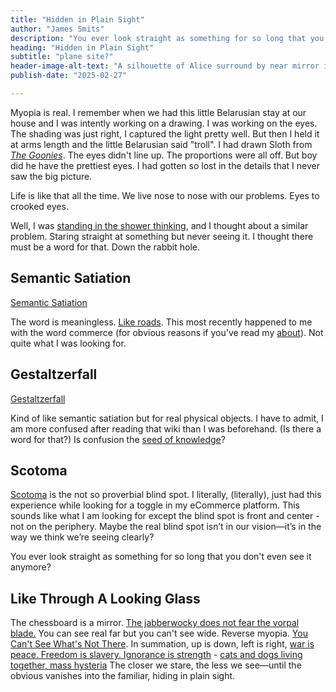 ```yaml
--- 
title: "Hidden in Plain Sight"
author: "James Smits"
description: "You ever look straight as something for so long that you don't even see it anymore?"
heading: "Hidden in Plain Sight"
subtitle: "plane site?"
header-image-alt-text: "A silhouette of Alice surround by near mirror images of psychedelic rainbows of color."
publish-date: "2025-02-27"

---
```


Myopia is real.  I remember when we had this little Belarusian stay at our house and I was intently working on a drawing.  I was working on the eyes.  The shading was just right, I captured the light pretty well. But then I held it at arms length and the little Belarusian said "troll". I had drawn Sloth from *[The Goonies](https://www.youtube.com/watch?v=QWr30uoSCrw)*.  The eyes didn't line up. The proportions were all off.  But boy did he have the prettiest eyes.  I had gotten so lost in the details that I never saw the big picture.

Life is like that all the time. We live nose to nose with our problems. Eyes to crooked eyes.

Well, I was [standing in the shower thinking](https://www.youtube.com/watch?v=D3weZOm0EwE), and I thought about a similar problem.  Staring straight at something but never seeing it.  I thought there must be a word for that.  Down the rabbit hole.

## Semantic Satiation

[Semantic Satiation](https://en.wikipedia.org/wiki/Semantic_satiation) 

The word is meaningless.  [Like roads](https://www.youtube.com/watch?v=KT3vOCWA-J0).  This most recently happened to me with the word commerce (for obvious reasons if you've read my [about](/about/)).  Not quite what I was looking for.

## Gestaltzerfall

[Gestaltzerfall](https://en.wikipedia.org/wiki/Gestaltzerfall) 

Kind of like semantic satiation but for real physical objects. I have to admit, I am more confused after reading that wiki than I was beforehand. (Is there a word for that?) Is confusion the [seed of knowledge](../Seed-of-Knowledge)?

## Scotoma

[Scotoma](https://en.wikipedia.org/wiki/Scotoma) is the not so proverbial blind spot.  I literally, (literally), just had this experience while looking for a toggle in my eCommerce platform. This sounds like what I am looking for except the blind spot is front and center - not on the periphery. Maybe the real blind spot isn’t in our vision—it’s in the way we think we’re seeing clearly?

<aside>
You ever look straight as something for so long that you don't even see it anymore?
</aside>

## Like Through A Looking Glass

The chessboard is a mirror. [The jabberwocky does not fear the vorpal blade.](https://chatgpt.com/share/67c13000-4f14-8004-834d-2827ab9e5db8) You can see real far but you can't see wide. Reverse myopia. [You Can't See What's Not There](404). In summation, up is down, left is right, [war is peace. Freedom is slavery. Ignorance is strength](https://www.sparknotes.com/lit/1984/quotes/) - [cats and dogs living together, mass hysteria](https://www.youtube.com/watch?v=JmzuRXLzqKk) The closer we stare, the less we see—until the obvious vanishes into the familiar, hiding in plain sight.






